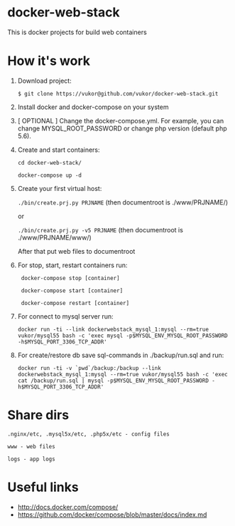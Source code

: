 docker-web-stack
===========

This is docker projects for build web containers

How it's work
===========

1. Download project:

    ``$ git clone https://vukor@github.com/vukor/docker-web-stack.git``

2. Install docker and docker-compose on your system

3. [ OPTIONAL ] Change the docker-compose.yml. For example, you can change MYSQL_ROOT_PASSWORD or change php version (default php 5.6).

4. Create and start containers:
    
    `` cd docker-web-stack/ ``

    `` docker-compose up -d ``

5. Create your first virtual host:

    `` ./bin/create.prj.py PRJNAME `` (then documentroot is ./www/PRJNAME/)

	or

    `` ./bin/create.prj.py -v5 PRJNAME `` (then documentroot is ./www/PRJNAME/www/)

    After that put web files to documentroot

6. For stop, start, restart containers run:
    
    `` docker-compose stop [container]``
    
    `` docker-compose start [container]``
    
    `` docker-compose restart [container]``

7. For connect to mysql server run:
    
    `` docker run -ti --link dockerwebstack_mysql_1:mysql --rm=true vukor/mysql55 bash -c 'exec mysql -p$MYSQL_ENV_MYSQL_ROOT_PASSWORD -h$MYSQL_PORT_3306_TCP_ADDR' ``

8. For create/restore db save sql-commands in ./backup/run.sql and run:
    
    `` docker run -ti -v `pwd`/backup:/backup --link dockerwebstack_mysql_1:mysql --rm=true vukor/mysql55 bash -c 'exec cat /backup/run.sql | mysql -p$MYSQL_ENV_MYSQL_ROOT_PASSWORD -h$MYSQL_PORT_3306_TCP_ADDR' ``


Share dirs
===========

``.nginx/etc, .mysql5x/etc, .php5x/etc - config files``

``www - web files``

``logs - app logs``


Useful links
============
  - http://docs.docker.com/compose/
  - https://github.com/docker/compose/blob/master/docs/index.md

